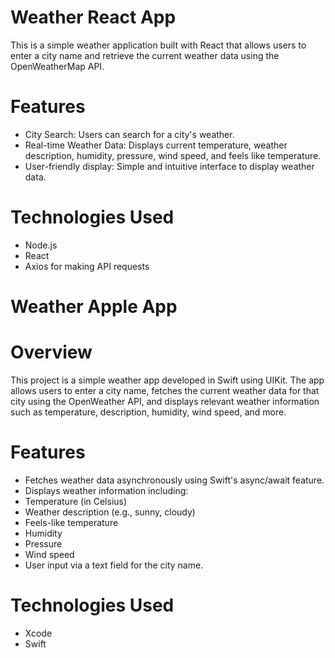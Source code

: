 # Weather React App 
   
This is a simple weather application built with React that allows users to enter a city name and retrieve the current weather data using the OpenWeatherMap API.

# Features

- City Search: Users can search for a city's weather.
- Real-time Weather Data: Displays current temperature, weather description, humidity, pressure, wind speed, and feels like temperature.
- User-friendly display: Simple and intuitive interface to display weather data.

# Technologies Used
- Node.js 
- React
- Axios for making API requests

# Weather Apple App

# Overview
This project is a simple weather app developed in Swift using UIKit. The app allows users to enter a city name, fetches the current weather data for that city using the OpenWeather API, and displays relevant weather information such as temperature, description, humidity, wind speed, and more.

# Features
- Fetches weather data asynchronously using Swift's async/await feature.
- Displays weather information including:
- Temperature (in Celsius)
- Weather description (e.g., sunny, cloudy)
- Feels-like temperature
- Humidity
- Pressure
- Wind speed
- User input via a text field for the city name.

# Technologies Used
- Xcode
- Swift
